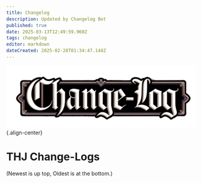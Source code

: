 ```yaml
---
title: Changelog
description: Updated by Changelog Bot
published: true
date: 2025-03-13T12:49:59.960Z
tags: changelog
editor: markdown
dateCreated: 2025-02-28T01:34:47.144Z
---
```


![change-logs.webp](/change-logs.webp){.align-center}
# THJ Change-Logs
(Newest is up top, Oldest is at the bottom.)
